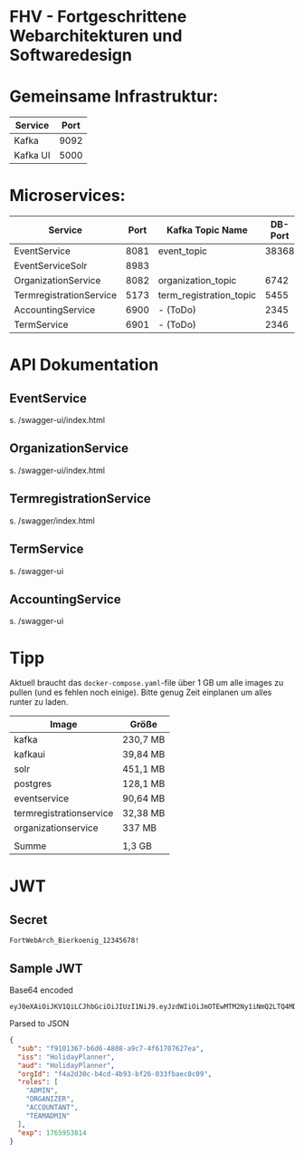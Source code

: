 # FHV - Fortgeschrittene Webarchitekturen und Softwaredesign

# Gemeinsame Infrastruktur:
| Service  | Port |
|----------|------|
| Kafka    | 9092 | 
| Kafka UI | 5000 |

# Microservices:
| Service                 | Port | Kafka Topic Name        | DB-Port |
|-------------------------|------|-------------------------|---------|
| EventService            | 8081 | event_topic             | 38368   |
| EventServiceSolr        | 8983 |
| OrganizationService     | 8082 | organization_topic      | 6742    |
| TermregistrationService | 5173 | term_registration_topic | 5455    |
| AccountingService       | 6900 | - (ToDo)                | 2345    |
| TermService             | 6901 | - (ToDo)                | 2346    |


# API Dokumentation
## EventService
s. /swagger-ui/index.html

## OrganizationService
s. /swagger-ui/index.html

## TermregistrationService
s. /swagger/index.html

## TermService
s. /swagger-ui

## AccountingService
s. /swagger-ui

# Tipp
Aktuell braucht das `docker-compose.yaml`-file über 1 GB um alle images zu pullen (und es fehlen noch einige). Bitte genug Zeit einplanen um alles runter zu laden.

| Image                   | Größe     |
|-------------------------|-----------|
| kafka                   | 230,7  MB |
| kafkaui                 |  39,84 MB |
| solr                    | 451,1  MB |
| postgres                | 128,1  MB |
| eventservice            |  90,64 MB |
| termregistrationservice |  32,38 MB |
| organizationservice     | 337    MB |
|                         |           |
| Summe                   |   1,3  GB |

# JWT
## Secret
`FortWebArch_Bierkoenig_12345678!`

## Sample JWT
Base64 encoded
```
eyJ0eXAiOiJKV1QiLCJhbGciOiJIUzI1NiJ9.eyJzdWIiOiJmOTEwMTM2Ny1iNmQ2LTQ4MDgtYTljNy00ZjYxNzA3NjI3ZWEiLCJpc3MiOiJIb2xpZGF5UGxhbm5lciIsImF1ZCI6IkhvbGlkYXlQbGFubmVyIiwib3JnSWQiOiJmNGEyZDMwYy1iNGNkLTRiOTMtYmYyNi0wMzNmYmFlYzhjMDkiLCJyb2xlcyI6WyJBRE1JTiIsIk9SR0FOSVpFUiIsIkFDQ09VTlRBTlQiLCJURUFNQURNSU4iXSwiZXhwIjoxNzY1OTUzODE0fQ.200jDphB9rsodlYes3k7M3dtOI72x7GVUzakCGMxzLA
```

Parsed to JSON
```JSON
{
  "sub": "f9101367-b6d6-4808-a9c7-4f61707627ea",
  "iss": "HolidayPlanner",
  "aud": "HolidayPlanner",
  "orgId": "f4a2d30c-b4cd-4b93-bf26-033fbaec8c09",
  "roles": [
    "ADMIN",
    "ORGANIZER",
    "ACCOUNTANT",
    "TEAMADMIN"
  ],
  "exp": 1765953814
}
```
